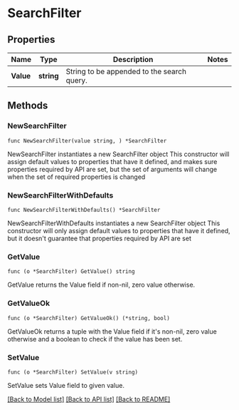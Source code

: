 # SearchFilter

## Properties

Name | Type | Description | Notes
------------ | ------------- | ------------- | -------------
**Value** | **string** | String to be appended to the search query. | 

## Methods

### NewSearchFilter

`func NewSearchFilter(value string, ) *SearchFilter`

NewSearchFilter instantiates a new SearchFilter object
This constructor will assign default values to properties that have it defined,
and makes sure properties required by API are set, but the set of arguments
will change when the set of required properties is changed

### NewSearchFilterWithDefaults

`func NewSearchFilterWithDefaults() *SearchFilter`

NewSearchFilterWithDefaults instantiates a new SearchFilter object
This constructor will only assign default values to properties that have it defined,
but it doesn't guarantee that properties required by API are set

### GetValue

`func (o *SearchFilter) GetValue() string`

GetValue returns the Value field if non-nil, zero value otherwise.

### GetValueOk

`func (o *SearchFilter) GetValueOk() (*string, bool)`

GetValueOk returns a tuple with the Value field if it's non-nil, zero value otherwise
and a boolean to check if the value has been set.

### SetValue

`func (o *SearchFilter) SetValue(v string)`

SetValue sets Value field to given value.



[[Back to Model list]](../README.md#documentation-for-models) [[Back to API list]](../README.md#documentation-for-api-endpoints) [[Back to README]](../README.md)


